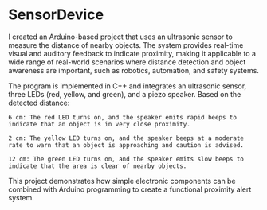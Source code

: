 # SensorDevice
I created an Arduino-based project that uses an ultrasonic sensor to measure the distance of nearby objects. The system provides real-time visual and auditory feedback to indicate proximity, making it applicable to a wide range of real-world scenarios where distance detection and object awareness are important, such as robotics, automation, and safety systems.

The program is implemented in C++ and integrates an ultrasonic sensor, three LEDs (red, yellow, and green), and a piezo speaker. Based on the detected distance:

    6 cm: The red LED turns on, and the speaker emits rapid beeps to indicate that an object is in very close proximity.

    2 cm: The yellow LED turns on, and the speaker beeps at a moderate rate to warn that an object is approaching and caution is advised.

    12 cm: The green LED turns on, and the speaker emits slow beeps to indicate that the area is clear of nearby objects.

This project demonstrates how simple electronic components can be combined with Arduino programming to create a functional proximity alert system.
